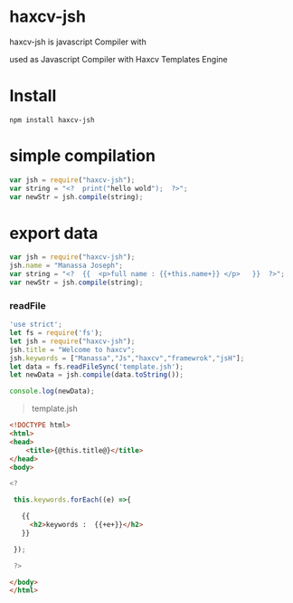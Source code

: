 # haxcv-jsh
haxcv-jsh is javascript Compiler with 

used as Javascript Compiler with Haxcv Templates Engine 

# Install 
``
npm install haxcv-jsh
``
# simple compilation 
```javascript
var jsh = require("haxcv-jsh");
var string = "<?  print("hello wold");  ?>";
var newStr = jsh.compile(string);
```

# export data
```javascript
var jsh = require("haxcv-jsh");
jsh.name = "Manassa Joseph";
var string = "<?  {{  <p>full name : {{+this.name+}} </p>   }}  ?>";
var newStr = jsh.compile(string);
```

### readFile

```javascript
'use strict';
let fs = require('fs');
let jsh = require("haxcv-jsh");
jsh.title = "Welcome to haxcv";
jsh.keywords = ["Manassa","Js","haxcv","framewrok","jsH"];
let data = fs.readFileSync('template.jsh');
let newData = jsh.compile(data.toString());

console.log(newData);

```
> template.jsh
```html
<!DOCTYPE html>
<html>
<head>
    <title>{@this.title@}</title>
</head>
<body>
```

```javascript
<?

 this.keywords.forEach((e) =>{
 ``` 
```html
   {{
     <h2>keywords :  {{+e+}}</h2>
   }}
 ```
 
```javascript
 });

 ?>
 ```
 ```html
</body>
</html>
      

```

